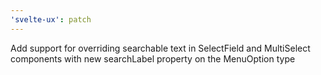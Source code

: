 ```yaml
---
'svelte-ux': patch
---
```


Add support for overriding searchable text in SelectField and MultiSelect components with new searchLabel property on the MenuOption type
